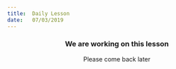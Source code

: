 ```yaml
---
title:  Daily Lesson
date:   07/03/2019
---
```


### <center>We are working on this lesson</center>
<center>Please come back later</center>